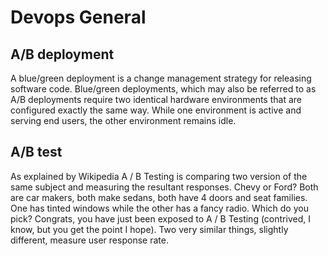 # Devops General

## A/B deployment

A blue/green deployment is a change management strategy for releasing software code. Blue/green deployments, which may also be referred to as A/B deployments require two identical hardware environments that are configured exactly the same way. While one environment is active and serving end users, the other environment remains idle.

## A/B test

As explained by Wikipedia A / B Testing is comparing two version of the same subject and measuring the resultant responses. Chevy or Ford? Both are car makers, both make sedans, both have 4 doors and seat families. One has tinted windows while the other has a fancy radio. Which do you pick? Congrats, you have just been exposed to A / B Testing (contrived, I know, but you get the point I hope). Two very similar things, slightly different, measure user response rate.


